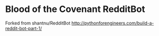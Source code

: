 Blood of the Covenant RedditBot
=========


Forked from shantnu/RedditBot
http://pythonforengineers.com/build-a-reddit-bot-part-1/
